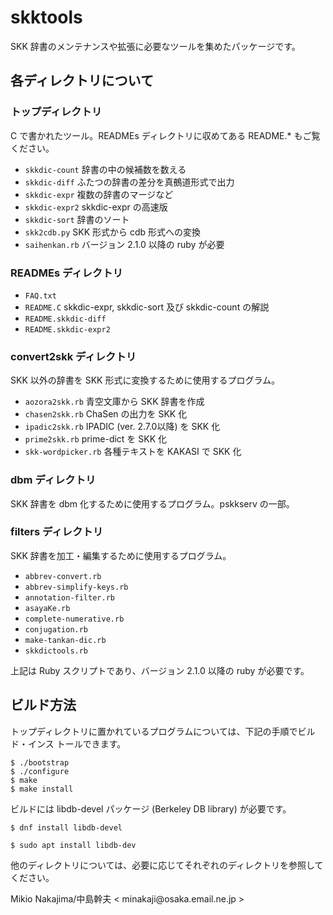 skktools
========

SKK 辞書のメンテナンスや拡張に必要なツールを集めたパッケージです。

## 各ディレクトリについて

### トップディレクトリ

C で書かれたツール。READMEs ディレクトリに収めてある README.* もご覧ください。

* `skkdic-count` 辞書の中の候補数を数える
* `skkdic-diff` ふたつの辞書の差分を真鵺道形式で出力
* `skkdic-expr` 複数の辞書のマージなど
* `skkdic-expr2` skkdic-expr の高速版
* `skkdic-sort` 辞書のソート
* `skk2cdb.py` SKK 形式から cdb 形式への変換
* `saihenkan.rb` バージョン 2.1.0 以降の ruby が必要

### READMEs ディレクトリ

* `FAQ.txt`
* `README.C` skkdic-expr, skkdic-sort 及び skkdic-count の解説
* `README.skkdic-diff`
* `README.skkdic-expr2`

### convert2skk ディレクトリ

SKK 以外の辞書を SKK 形式に変換するために使用するプログラム。

* `aozora2skk.rb` 青空文庫から SKK 辞書を作成
* `chasen2skk.rb` ChaSen の出力を SKK 化
* `ipadic2skk.rb` IPADIC (ver. 2.7.0以降) を SKK 化
* `prime2skk.rb` prime-dict を SKK 化
* `skk-wordpicker.rb` 各種テキストを KAKASI で SKK 化

### dbm ディレクトリ

SKK 辞書を dbm 化するために使用するプログラム。pskkserv の一部。

### filters ディレクトリ

SKK 辞書を加工・編集するために使用するプログラム。

* `abbrev-convert.rb`
* `abbrev-simplify-keys.rb`
* `annotation-filter.rb`
* `asayaKe.rb`
* `complete-numerative.rb`
* `conjugation.rb`
* `make-tankan-dic.rb`
* `skkdictools.rb`

上記は Ruby スクリプトであり、バージョン 2.1.0 以降の ruby が必要です。

## ビルド方法

トップディレクトリに置かれているプログラムについては、下記の手順でビルド・インス
トールできます。

```
$ ./bootstrap
$ ./configure
$ make
$ make install
```

ビルドには libdb-devel パッケージ (Berkeley DB library) が必要です。

```
$ dnf install libdb-devel
```
```
$ sudo apt install libdb-dev
```

他のディレクトリについては、必要に応じてそれぞれのディレクトリを参照してください。

Mikio Nakajima/中島幹夫 < minakaji<span></span>@osaka.email.ne.jp >

